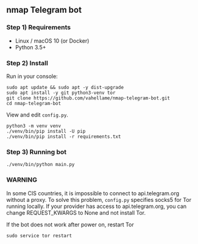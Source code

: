 ## nmap Telegram bot

### Step 1) Requirements

- Linux / macOS 10 (or Docker)
- Python 3.5+

### Step 2) Install

Run in your console:

```
sudo apt update && sudo apt -y dist-upgrade
sudo apt install -y git python3-venv tor
git clone https://github.com/vahellame/nmap-telegram-bot.git
cd nmap-telegram-bot
```

View and edit `config.py`.

```
python3 -m venv venv
./venv/bin/pip install -U pip 
./venv/bin/pip install -r requirements.txt
```

### Step 3) Running bot

```
./venv/bin/python main.py
```

### WARNING

In some CIS countries, it is impossible to connect to api.telegram.org without a proxy. To solve this problem, `config.py` specifies socks5 for Tor running locally. If your provider has access to api.telegram.org, you can change REQUEST_KWARGS to None and not install Tor.

If the bot does not work after power on, restart Tor

```
sudo service tor restart
```
